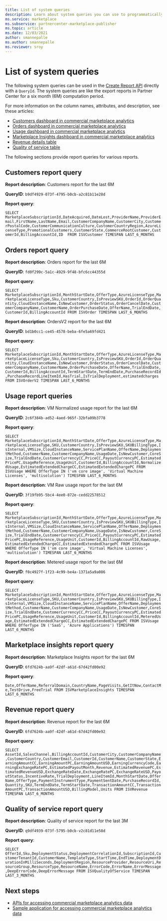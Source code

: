 ```yaml
---
title: List of system queries
description: Learn about system queries you can use to programmatically get analytics data about your offers in the Microsoft commercial marketplace.
ms.service: marketplace 
ms.subservice: partnercenter-marketplace-publisher
ms.topic: article
ms.date: 12/03/2021
author: smannepalle
ms.author: smannepalle
ms.reviewer: sroy
---
```


# List of system queries

The following system queries can be used in the [Create Report API](analytics-programmatic-access.md#create-report-api) directly with a `QueryId`. The system queries are like the export reports in Partner Center for a six month (6M) computation period.

For more information on the column names, attributes, and description, see these articles:

- [Customers dashboard in commercial marketplace analytics](customer-dashboard.md#customer-details-table)
- [Orders dashboard in commercial marketplace analytics](orders-dashboard.md#orders-details-table)
- [Usage dashboard in commercial marketplace analytics](usage-dashboard.md#usage-details-table)
- [Marketplace Insights dashboard in commercial marketplace analytics](insights-dashboard.md#marketplace-insights-details-table)
- [Revenue details table](revenue-dashboard.md)
- [Quality of service table](quality-of-service-dashboard.md)

The following sections provide report queries for various reports.

## Customers report query

**Report description**: Customers report for the last 6M

**QueryID**:  `b9df4929-073f-4795-b0cb-a2c81b11e28d`

**Report query**:

`SELECT MarketplaceSubscriptionId,DateAcquired,DateLost,ProviderName,ProviderEmail,FirstName,LastName,Email,CustomerCompanyName,CustomerCity,CustomerPostalCode,CustomerCommunicationCulture,CustomerCountryRegion,AzureLicenseType,PromotionalCustomers,CustomerState,CommerceRootCustomer,CustomerId,BillingAccountId,ID  FROM ISVCustomer TIMESPAN LAST_6_MONTHS`

## Orders report query

**Report description**: Orders report for the last 6M

**QueryID**: `fd0f299c-5a1c-4929-9f48-bfc6cc44355d`

**Report query**:

`SELECT MarketplaceSubscriptionId,MonthStartDate,OfferType,AzureLicenseType,MarketplaceLicenseType,Sku,CustomerCountry,IsPreviewSKU,OrderId,OrderQuantity,CloudInstanceName,IsNewCustomer,OrderStatus,OrderCancelDate,CustomerCompanyName,CustomerName,OrderPurchaseDate,OfferName,TrialEndDate,CustomerId,BillingAccountId FROM ISVOrder TIMESPAN LAST_6_MONTHS`

**Report description**: OrdersV2 report for the last 6M

**QueryID**: `bd1b0cc1-ce45-4578-beba-6fe5a69fd421`

**Report query**:

`SELECT MarketplaceSubscriptionId,MonthStartDate,OfferType,AzureLicenseType,MarketplaceLicenseType,Sku,CustomerCountry,IsPreviewSKU,OrderId,OrderQuantity,CloudInstanceName,IsNewCustomer,OrderStatus,OrderCancelDate,CustomerCompanyName,CustomerName,OrderPurchaseDate,OfferName,TrialEndDate,CustomerId,BillingAccountId,TermStartDate,TermEndDate,PurchaseRecordId,PurchaseRecordLineItemId,HasTrial,IsTrialDeployment,estimatedcharges FROM ISVOrderV2 TIMESPAN LAST_6_MONTHS`

## Usage report queries

**Report description**: VM Normalized usage report for the last 6M

**QueryID**:  `2c6f384b-ad52-4aed-965f-32bfa09b3778`

**Report query**:

`SELECT MarketplaceSubscriptionId,MonthStartDate,OfferType,AzureLicenseType,MarketplaceLicenseType,SKU,CustomerCountry,IsPreviewSKU,SKUBillingType,IsInternal,VMSize,CloudInstanceName,ServicePlanName,OfferName,DeploymentMethod,CustomerName,CustomerCompanyName,UsageDate,IsNewCustomer,CoreSize,TrialEndDate,CustomerCurrencyCC,PriceCC,PayoutCurrencyPC,EstimatedPricePC,UsageReference,UsageUnit,CustomerId,BillingAccountId,NormalizedUsage,EstimatedExtendedChargeCC,EstimatedExtendedChargePC FROM ISVUsage WHERE OfferType IN ('vm core image', 'Virtual Machine Licenses', 'multisolution') TIMESPAN LAST_6_MONTHS`

**Report description**: VM Raw usage report for the last 6M

**QueryID**:  `3f19fb95-5bc4-4ee0-872e-cedd22578512`

**Report query**:

`SELECT MarketplaceSubscriptionId,MonthStartDate,OfferType,AzureLicenseType,MarketplaceLicenseType,SKU,CustomerCountry,IsPreviewSKU,SKUBillingType,IsInternal,VMSize,CloudInstanceName,ServicePlanName,OfferName,DeploymentMethod,CustomerName,CustomerCompanyName,UsageDate,IsNewCustomer,CoreSize,TrialEndDate,CustomerCurrencyCC,PriceCC,PayoutCurrencyPC,EstimatedPricePC,UsageReference,UsageUnit,CustomerId,BillingAccountId,RawUsage,EstimatedExtendedChargeCC,EstimatedExtendedChargePC FROM ISVUsage WHERE OfferType IN ('vm core image', 'Virtual Machine Licenses', 'multisolution') TIMESPAN LAST_6_MONTHS`

**Report description**: Metered usage report for the last 6M

**QueryID**:  `f0c4927f-1f23-4c99-be4a-1371a5a9a086`

**Report query**:

`SELECT MarketplaceSubscriptionId,MonthStartDate,OfferType,AzureLicenseType,MarketplaceLicenseType,SKU,CustomerCountry,IsPreviewSKU,SKUBillingType,IsInternal,VMSize,CloudInstanceName,ServicePlanName,OfferName,DeploymentMethod,CustomerName,CustomerCompanyName,UsageDate,IsNewCustomer,CoreSize,TrialEndDate,CustomerCurrencyCC,PriceCC,PayoutCurrencyPC,EstimatedPricePC,UsageReference,UsageUnit,CustomerId,BillingAccountId,MeteredUsage,EstimatedExtendedChargeCC,EstimatedExtendedChargePC FROM ISVUsage WHERE OfferType IN ('SaaS', 'Azure Applications') TIMESPAN LAST_6_MONTHS`

## Marketplace insights report query

**Report description**: Marketplace Insights report for the last 6M

**QueryID**:  `6fd7624b-aa9f-42df-a61d-67d42fd00e92`

**Report query**:

`Date,OfferName,ReferralDomain,CountryName,PageVisits,GetItNow,ContactMe,TestDrive,FreeTrial FROM ISVMarketplaceInsights TIMESPAN LAST_6_MONTHS`

## Revenue report query

**Report description**: Revenue report for the last 6M

**QueryID**: `6fd7624b-aa9f-42df-a61d-67d42fd00e92`

**Report query**:

`SELECT AssetId,SalesChannel,BillingAccountId,CustomerCity,CustomerCompanyName,CustomerCountry,CustomerEmail,CustomerId,CustomerName,CustomerState,EarningAmountCC,EarningAmountPC,EarningAmountUSD,EarningCurrencyCode,EarningExchangeRatePC,EstimatedPayoutMonth,Revenue,EstimatedRevenuePC,EstimatedRevenueUSD,ExchangeRateDate,ExchangeRatePC,ExchangeRateUSD,PayoutStatus,IncentiveRate,TrialDeployment,LineItemId,MonthStartDate,OfferName,OfferType,PaymentInstrumentType,PaymentSentDate,PurchaseRecordId,Quantity,SKU,TermEndDate,TermStartDate,TransactionAmountCC,TransactionAmountPC,TransactionAmountUSD,BillingModel,Units FROM ISVRevenue TIMESPAN LAST_6_MONTHS`

## Quality of service report query

**Report description**: Quality of service report for the last 3M

**QueryID**: `q9df4939-073f-5795-b0cb-v2c81d11e58d`

**Report query**:

`SELECT OfferId,Sku,DeploymentStatus,DeploymentCorrelationId,SubscriptionId,CustomerTenantId,CustomerName,TemplateType,StartTime,EndTime,DeploymentDurationInMilliSeconds,DeploymentRegion,ResourceProvider,ResourceUri,ResourceGroup,ResourceType,ResourceName,ErrorCode,ErrorName,ErrorMessage,DeepErrorCode,DeepErrorMessage FROM ISVQualityOfService TIMESPAN LAST_3_MONTHS`

## Next steps

- [APIs for accessing commercial marketplace analytics data](analytics-available-apis.md)
- [Sample application for accessing commercial marketplace analytics data](analytics-sample-application.md)
